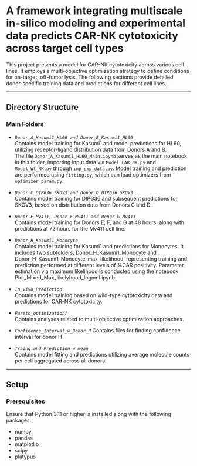 # A framework integrating multiscale in-silico modeling and experimental data predicts CAR-NK cytotoxicity across target cell types

This project presents a model for CAR-NK cytotoxicity across various cell lines. It employs a multi-objective optimization strategy to define conditions for on-target, off-tumor lysis. The following sections provide detailed donor-specific training data and predictions for different cell lines.

---

## Directory Structure

### Main Folders
- *`Donor_A_Kasumi1_HL60 and Donor_B_Kasumi1_HL60`*  
  Contains model training for Kasumi1 and model predictions for HL60, utilizing receptor-ligand distribution data from Donors A and B.  
  The file `Donor_A_Kasumi1_HL60_Main.ipynb` serves as the main notebook in this folder, importing input data via `Model_CAR_NK.py` and `Model_Wt_NK.py` through `imp_exp_data.py`. Model training and prediction are performed using `fitting.py`, which can load optimizers from `optimizer_param.py`.

- *`Donor_C_DIPG36_SKOV3 and Donor_D_DIPG36_SKOV3`*  
  Contains model training for DIPG36 and subsequent predictions for SKOV3, based on distribution data from Donors C and D.

- *`Donor_E_Mv411, Donor_F_Mv411 and Donor_G_Mv411`*  
  Contains model training for Donors E, F, and G at 48 hours, along with predictions at 72 hours for the Mv411 cell line.

- *`Donor_H_Kasumi1_Monocyte`*  
  Contains model training for Kasumi1 and predictions for Monocytes. It includes two subfolders, Donor_H_Kasumi1_Monocyte and Donor_H_Kasumi1_Monocyte_max_likelihood, representing training and prediction performed at different levels of %CAR positivity. Parameter estimation via maximum likelihood is conducted using the notebook Plot_Mixed_Max_likelyhood_lognml.ipynb.

- *`In_vivo_Prediction`*  
  Contains model training based on wild-type cytotoxicity data and predictions for CAR-NK cytotoxicity.

- *`Pareto_optimization/`*  
  Contains analyses related to multi-objective optimization approaches.

- *`Confidence_Interval_w_Donor_H`*
 Contains files for finding confidence interval for donor H

- *`Traing_and_Prediction_w_mean`*  
  Contains model fitting and predictions utilizing average molecule counts per cell aggregated across all donors.

---

## Setup

### Prerequisites

Ensure that Python 3.11 or higher is installed along with the following packages:
- numpy
- pandas
- matplotlib
- scipy
- platypus